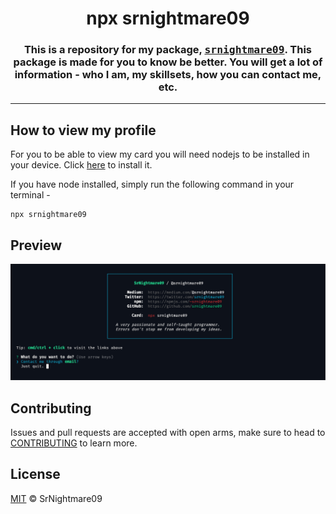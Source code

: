 <h1 align = center>npx srnightmare09</h1>
<h3 align = center>This is a repository for my package, <samp><a href = https://www.npmjs.com/package/srnightmare09>srnightmare09</a></samp>. This package is made for you to know be better. You will get a lot of information - who I am, my skillsets, how you can contact me, etc. 

<hr>
  
## How to view my profile
For you to be able to view my card you will need nodejs to be installed in your device. Click <a href = https://nodejs.org>here</a> to install it.

If you have node installed, simply run the following command in your terminal - 
```
npx srnightmare09
```

## Preview
<img src = "images/preview.png">
  
## Contributing
Issues and pull requests are accepted with open arms, make sure to head to <a href = CONTRIBUTING.md>CONTRIBUTING</a> to learn more.
  
## License
<a href = "../LICENSE">MIT</a> © SrNightmare09

